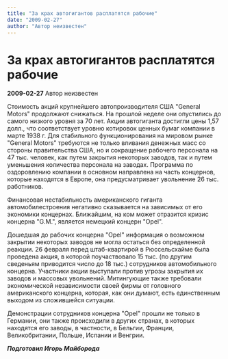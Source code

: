 ```yaml
---
title: "За крах автогигантов расплатятся рабочие"
date: "2009-02-27"
author: "Автор неизвестен"
---
```


# За крах автогигантов расплатятся рабочие

**2009-02-27** Автор неизвестен

Стоимость акций крупнейшего автопроизводителя США "General Motors" продолжают снижаться. На прошлой неделе они опустились до самого низкого уровня за 70 лет. Акции автогиганта достигли цены 1,57 долл., что соответствует уровню котировок ценных бумаг компании в марте 1938 г. Для стабильного функционирования на мировом рынке "General Motors" требуются не только вливания денежных масс со стороны правительства США, но и сокращение рабочего персонала на 47 тыс. человек, как путем закрытия некоторых заводов, так и путем уменьшения количества персонала на заводах. Программа по оздоровлению компании в основном направлена на часть концернов, которые находятся в Европе, она предусматривает увольнение 26 тыс. работников.

Финансовая нестабильность американского гиганта автомобилестроения негативно сказывается на зависимых от его экономики концернах. Ближайшим, на ком может отразится кризис концерна "G.M.", является немецкий концерн "Opel".

Дошедшая до рабочих концерна "Opel" информация о возможном закрытии некоторых заводов не могла остаться без определенной реакции. 26 февраля перед штаб-квартирой в Рюссельсхайме была проведена акция, в которой поучаствовало 15 тыс. (по другим сведеньям приводится число до 18 тыс.) сотрудников автомобильного концерна. Участники акции выступали против угрозы закрытия их заводов и массовых увольнений. Митингующие также требовали экономической независимости своей фирмы от головного американского концерна, которая, как они думают, есть единственным выходом из сложившейся ситуации.

Демонстрации сотрудников концерна "Opel" прошли не только в Германии, они также происходили в других странах, в которых находятся его заводы, в частности, в Бельгии, Франции, Великобритании, Польше, Испании и Венгрии.

***Подготовил Игорь Майборода***